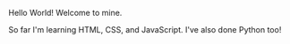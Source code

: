 Hello World! 
Welcome to mine.

So far I'm learning HTML, CSS, and JavaScript.
I've also done Python too!
